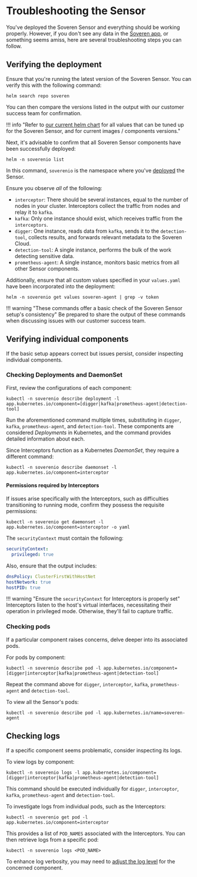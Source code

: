 # Troubleshooting the Sensor

You've deployed the Soveren Sensor and everything should be working properly. However, if you don't see any data in the [Soveren app](https://app.soveren.io/), or something seems amiss, here are several troubleshooting steps you can follow.

## Verifying the deployment

Ensure that you're running the latest version of the Soveren Sensor. You can verify this with the following command:

```shell
helm search repo soveren
```

You can then compare the versions listed in the output with our customer success team for confirmation.

!!! info "Refer to [our current helm chart](https://github.com/soverenio/helm-charts/tree/master/charts/soveren-agent) for all values that can be tuned up for the Soveren Sensor, and for current images / components versions."


Next, it's advisable to confirm that all Soveren Sensor components have been successfully deployed:

```shell
helm -n soverenio list
```

In this command, `soverenio` is the namespace where you've [deployed](../../getting-started/quick-start/) the Sensor.

Ensure you observe _all_ of the following:

* `interceptor`: There should be several instances, equal to the number of nodes in your cluster. Interceptors collect the traffic from nodes and relay it to `kafka`.
* `kafka`: Only one instance should exist, which receives traffic from the `interceptors`.
* `digger`: One instance, reads data from `kafka`, sends it to the `detection-tool`, collects results, and forwards relevant metadata to the Soveren Cloud.
* `detection-tool`: A single instance, performs the bulk of the work detecting sensitive data.
* `prometheus-agent`: A single instance, monitors basic metrics from all other Sensor components.

Additionally, ensure that all custom values specified in your `values.yaml` have been incorporated into the deployment:

```shell
helm -n soverenio get values soveren-agent | grep -v token
```

!!! warning "These commands offer a basic check of the Soveren Sensor setup's consistency"
    Be prepared to share the output of these commands when discussing issues with our customer success team.

## Verifying individual components

If the basic setup appears correct but issues persist, consider inspecting individual components.

### Checking Deployments and DaemonSet

First, review the configurations of each component:

```shell
kubectl -n soverenio describe deployment -l app.kubernetes.io/component=[digger|kafka|prometheus-agent|detection-tool]
```

Run the aforementioned command multiple times, substituting in `digger`, `kafka`, `prometheus-agent`, and `detection-tool`. These components are considered _Deployments_ in Kubernetes, and the command provides detailed information about each.

Since Interceptors function as a Kubernetes _DaemonSet_, they require a different command:

```shell
kubectl -n soverenio describe daemonset -l app.kubernetes.io/component=interceptor
```

#### Permissions required by Interceptors

If issues arise specifically with the Interceptors, such as difficulties transitioning to running mode, confirm they possess the requisite permissions:

```shell
kubectl -n soverenio get daemonset -l app.kubernetes.io/component=interceptor -o yaml
```

The `securityContext` must contain the following:

```yaml
securityContext:
  privileged: true
```

Also, ensure that the output includes:

```yaml
dnsPolicy: ClusterFirstWithHostNet
hostNetwork: true
hostPID: true
```

!!! warning "Ensure the `securityContext` for Interceptors is properly set"
    Interceptors listen to the host's virtual interfaces, necessitating their operation in privileged mode. Otherwise, they'll fail to capture traffic.

### Checking pods

If a particular component raises concerns, delve deeper into its associated pods.

For pods by component:

```shell
kubectl -n soverenio describe pod -l app.kubernetes.io/component=[digger|interceptor|kafka|prometheus-agent|detection-tool]
```

Repeat the command above for `digger`, `interceptor`, `kafka`, `prometheus-agent` and `detection-tool`.

To view all the Sensor's pods:

```shell
kubectl -n soverenio describe pod -l app.kubernetes.io/name=soveren-agent
```

## Checking logs

If a specific component seems problematic, consider inspecting its logs.

To view logs by component:

```shell
kubectl -n soverenio logs -l app.kubernetes.io/component=[digger|interceptor|kafka|prometheus-agent|detection-tool]
```

This command should be executed individually for `digger`, `interceptor`, `kafka`, `prometheus-agent` and `detection-tool`.

To investigate logs from individual pods, such as the Interceptors:

```shell
kubectl -n soverenio get pod -l app.kubernetes.io/component=interceptor
```

This provides a list of `POD_NAMES` associated with the Interceptors. You can then retrieve logs from a specific pod:

```shell
kubectl -n soverenio logs <POD_NAME>
```

To enhance log verbosity, you may need to [adjust the log level](../configuring-sensor/#changing-the-log-level) for the concerned component.
